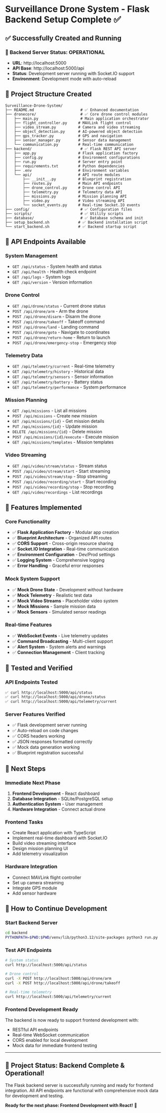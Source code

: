 # Surveillance Drone System - Flask Backend Setup Complete ✅

## ✅ Successfully Created and Running

### 🎯 **Backend Server Status: OPERATIONAL**
- **URL**: http://localhost:5000
- **API Base**: http://localhost:5000/api
- **Status**: Development server running with Socket.IO support
- **Environment**: Development mode with auto-reload

## 📁 **Project Structure Created**

```
Surveillance-Drone-System/
├── README.md                     # ✅ Enhanced documentation
├── dronecore/                    # ✅ Core drone control modules
│   ├── main.py                   # Main application orchestrator
│   ├── flight_controller.py     # MAVLink flight control
│   ├── video_stream.py          # Camera and video streaming
│   ├── object_detection.py      # AI-powered object detection
│   ├── gps_tracker.py           # GPS and navigation
│   ├── sensor_manager.py        # Sensor data management
│   └── communication.py         # Real-time communication
├── backend/                      # ✅ Flask REST API server
│   ├── app.py                   # Flask application factory
│   ├── config.py                # Environment configurations
│   ├── run.py                   # Server entry point
│   ├── requirements.txt         # Python dependencies
│   ├── .env                     # Environment variables
│   └── api/                     # API route modules
│       ├── __init__.py          # Blueprint registration
│       ├── routes.py            # Main API endpoints
│       ├── drone_control.py     # Drone control API
│       ├── telemetry.py         # Telemetry data API
│       ├── missions.py          # Mission planning API
│       ├── video.py             # Video streaming API
│       └── socket_events.py     # Real-time Socket.IO events
├── config/                       # ✅ Configuration files
├── scripts/                      # ✅ Utility scripts
├── database/                     # ✅ Database schema and init
├── setup_backend.sh             # ✅ Backend installation script
└── start_backend.sh             # ✅ Backend startup script
```

## 🚀 **API Endpoints Available**

### **System Management**
- `GET /api/status` - System health and status
- `GET /api/health` - Health check endpoint
- `GET /api/logs` - System logs
- `GET /api/version` - Version information

### **Drone Control**
- `GET /api/drone/status` - Current drone status
- `POST /api/drone/arm` - Arm the drone
- `POST /api/drone/disarm` - Disarm the drone
- `POST /api/drone/takeoff` - Takeoff command
- `POST /api/drone/land` - Landing command
- `POST /api/drone/goto` - Navigate to coordinates
- `POST /api/drone/return-home` - Return to launch
- `POST /api/drone/emergency-stop` - Emergency stop

### **Telemetry Data**
- `GET /api/telemetry/current` - Real-time telemetry
- `GET /api/telemetry/history` - Historical data
- `GET /api/telemetry/sensors` - Sensor information
- `GET /api/telemetry/battery` - Battery status
- `GET /api/telemetry/performance` - System performance

### **Mission Planning**
- `GET /api/missions` - List all missions
- `POST /api/missions` - Create new mission
- `GET /api/missions/{id}` - Get mission details
- `PUT /api/missions/{id}` - Update mission
- `DELETE /api/missions/{id}` - Delete mission
- `POST /api/missions/{id}/execute` - Execute mission
- `GET /api/missions/templates` - Mission templates

### **Video Streaming**
- `GET /api/video/stream/status` - Stream status
- `POST /api/video/stream/start` - Start streaming
- `POST /api/video/stream/stop` - Stop streaming
- `POST /api/video/recording/start` - Start recording
- `POST /api/video/recording/stop` - Stop recording
- `GET /api/video/recordings` - List recordings

## 🔧 **Features Implemented**

### **Core Functionality**
- ✅ **Flask Application Factory** - Modular app creation
- ✅ **Blueprint Architecture** - Organized API routes
- ✅ **CORS Support** - Cross-origin resource sharing
- ✅ **Socket.IO Integration** - Real-time communication
- ✅ **Environment Configuration** - Dev/Prod settings
- ✅ **Logging System** - Comprehensive logging
- ✅ **Error Handling** - Graceful error responses

### **Mock System Support**
- ✅ **Mock Drone State** - Development without hardware
- ✅ **Mock Telemetry** - Realistic test data
- ✅ **Mock Video Streams** - Placeholder video system
- ✅ **Mock Missions** - Sample mission data
- ✅ **Mock Sensors** - Simulated sensor readings

### **Real-time Features**
- ✅ **WebSocket Events** - Live telemetry updates
- ✅ **Command Broadcasting** - Multi-client support
- ✅ **Alert System** - System alerts and warnings
- ✅ **Connection Management** - Client tracking

## 🧪 **Tested and Verified**

### **API Endpoints Tested**
```bash
✅ curl http://localhost:5000/api/status
✅ curl http://localhost:5000/api/drone/status  
✅ curl http://localhost:5000/api/telemetry/current
```

### **Server Features Verified**
- ✅ Flask development server running
- ✅ Auto-reload on code changes
- ✅ CORS headers working
- ✅ JSON responses formatted correctly
- ✅ Mock data generation working
- ✅ Blueprint registration successful

## 🎯 **Next Steps**

### **Immediate Next Phase**
1. **Frontend Development** - React dashboard
2. **Database Integration** - SQLite/PostgreSQL setup
3. **Authentication System** - User management
4. **Hardware Integration** - Connect actual drone

### **Frontend Tasks**
- Create React application with TypeScript
- Implement real-time dashboard with Socket.IO
- Build video streaming interface
- Design mission planning UI
- Add telemetry visualization

### **Hardware Integration**
- Connect MAVLink flight controller
- Set up camera streaming
- Integrate GPS module
- Add sensor hardware

## 🚀 **How to Continue Development**

### **Start Backend Server**
```bash
cd backend
PYTHONPATH=$PWD:$PWD/venv/lib/python3.12/site-packages python3 run.py
```

### **Test API Endpoints**
```bash
# System status
curl http://localhost:5000/api/status

# Drone control
curl -X POST http://localhost:5000/api/drone/arm
curl -X POST http://localhost:5000/api/drone/takeoff

# Real-time telemetry
curl http://localhost:5000/api/telemetry/current
```

### **Frontend Development Ready**
The backend is now ready to support frontend development with:
- RESTful API endpoints
- Real-time WebSocket communication
- CORS enabled for local development
- Mock data for immediate frontend testing

---

## 🎉 **Project Status: Backend Complete & Operational!**

The Flask backend server is successfully running and ready for frontend integration. All API endpoints are functional with comprehensive mock data for development and testing.

**Ready for the next phase: Frontend Development with React!** 🚀
